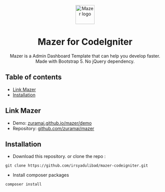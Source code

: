 <p align="center">
  <a href="https://github.com/zuramai/mazer">
    <img src="https://github.com/irsyadulibad/mazer-codeigniter/blob/master/public/assets/images/logo/logo.png?raw=true" alt="Mazer logo" height="60">
  </a>
</p>

<h1 align="center">Mazer for CodeIgniter</h1>

<p align="center">
  Mazer is a Admin Dashboard Template that can help you develop faster. Made with Bootstrap 5. No jQuery dependency.
</p>

## Table of contents

- [Link Mazer](#link-mazer)
- [Installation](#installation)

## Link Mazer
- Demo: [zuramai.github.io/mazer/demo](https://zuramai.github.io/mazer/demo)
- Repository: [github.com/zuramai/mazer](https://github.com/zuramai/mazer)

## Installation
- Download this repository.
or clone the repo :
```
git clone https://github.com/irsyadulibad/mazer-codeigniter.git
```
- Install composer packages
```
composer install
```
